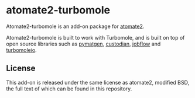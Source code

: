 # atomate2-turbomole

Atomate2-turbomole is an add-on package for [atomate2](https://github.com/materialsproject/atomate2).

Atomate2-turbomole is built to work with Turbomole, and is built on top of open source
libraries such as [pymatgen](https://github.com/materialsproject/pymatgen),
[custodian](https://github.com/materialsproject/custodian),
[jobflow](https://github.com/materialsproject/jobflow)
and [turbomoleio](https://github.com/Matgenix/turbomoleio).

## License

This add-on is released under the same license as atomate2, modified BSD, the full text of which can
be found in this repository.
